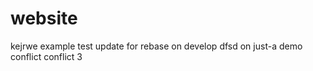# website


kejrwe
example
test
update for rebase
on develop
dfsd
on just-a demo
conflict
conflict 3
